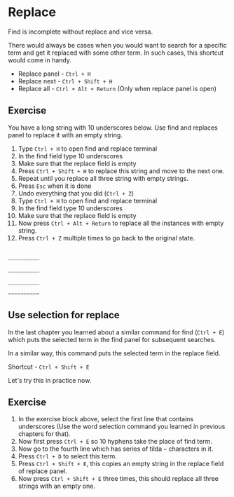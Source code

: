 Replace
========

Find is incomplete without replace and vice versa.

There would always be cases when you would want to search for a specific term
and get it replaced with some other term. In such cases, this shortcut would
come in handy.

* Replace panel - `Ctrl + H`
* Replace next - `Ctrl + Shift + H`
* Replace all - `Ctrl + Alt + Return` (Only when replace panel is open)


Exercise
---------

You have a long string with 10 underscores below. Use find and replaces panel
to replace it with an empty string.

1. Type `Ctrl + H` to open find and replace terminal
2. In the find field type 10 underscores
3. Make sure that the replace field is empty
4. Press `Ctrl + Shift + H` to replace this string and move to the next one.
5. Repeat until you replace all three string with empty strings.
6. Press `Esc` when it is done
7. Undo everything that you did (`Ctrl + Z`)
8. Type `Ctrl + H` to open find and replace terminal
9. In the find field type 10 underscores
9. Make sure that the replace field is empty
10. Now press `Ctrl + Alt + Return` to replace all the instances with empty
    string.
11. Press `Ctrl + Z` multiple times to go back to the original state.

```

__________

__________

__________

~~~~~~~~~~

```


Use selection for replace
--------------------------

In the last chapter you learned about a similar command for find (`Ctrl + E`)
which puts the selected term in the find panel for subsequent searches.

In a similar way, this command puts the selected term in the replace field.

Shortcut - `Ctrl + Shift + E`

Let's try this in practice now.


Exercise
---------

1. In the exercise block above, select the first line that contains
   underscores (Use the word selection command you learned in previous
   chapters for that).
2. Now first press `Ctrl + E` so 10 hyphens take the place of find term.
3. Now go to the fourth line which has series of tilda `~` characters in it.
4. Press `Ctrl + D` to select this term.
5. Press `Ctrl + Shift + E`, this copies an empty string in the replace field
   of replace panel.
6. Now press `Ctrl + Shift + E` three times, this should replace all three
   strings with an empty one.

